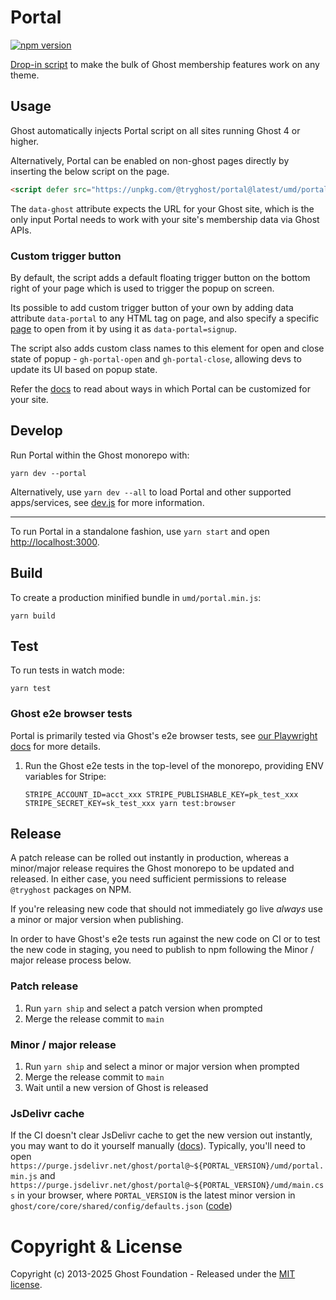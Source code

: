 # Portal

[![npm version](https://badge.fury.io/js/%40tryghost%2Fportal.svg)](https://badge.fury.io/js/%40tryghost%2Fportal)

[Drop-in script](https://ghost.org/help/setting-up-portal/) to make the bulk of Ghost membership features work on any theme.

## Usage

Ghost automatically injects Portal script on all sites running Ghost 4 or higher.

Alternatively, Portal can be enabled on non-ghost pages directly by inserting the below script on the page.

```html
<script defer src="https://unpkg.com/@tryghost/portal@latest/umd/portal.min.js" data-ghost="https://mymemberssite.com"></script>
```

The `data-ghost` attribute expects the URL for your Ghost site, which is the only input Portal needs to work with your site's membership data via Ghost APIs.

### Custom trigger button

By default, the script adds a default floating trigger button on the bottom right of your page which is used to trigger the popup on screen.

Its possible to add custom trigger button of your own by adding data attribute `data-portal` to any HTML tag on page, and also specify a specific [page](https://github.com/TryGhost/Ghost/blob/main/apps/portal/src/pages.js#L24-L44) to open from it by using it as `data-portal=signup`.

The script also adds custom class names to this element for open and close state of popup - `gh-portal-open` and `gh-portal-close`, allowing devs to update its UI based on popup state.

Refer the [docs](https://ghost.org/help/setup-members/#customize-portal-settings) to read about ways in which Portal can be customized for your site.

## Develop

Run Portal within the Ghost monorepo with:
```
yarn dev --portal
```

Alternatively, use  `yarn dev --all` to load Portal and other supported apps/services, see [dev.js](https://github.com/TryGhost/Ghost/blob/main/.github/scripts/dev.js) for more information.

---

To run Portal in a standalone fashion, use `yarn start` and open [http://localhost:3000](http://localhost:3000).

## Build

To create a production minified bundle in `umd/portal.min.js`:
```
yarn build
```

## Test

To run tests in watch mode:
```
yarn test
```

### Ghost e2e browser tests

Portal is primarily tested via Ghost's e2e browser tests, see [our Playwright docs](https://ghost.notion.site/Playwright-Tests-b49ccb6e2b4a40f1a4f8df5261391218) for more details.

1. Run the Ghost e2e tests in the top-level of the monorepo, providing ENV variables for Stripe:
   ```
   STRIPE_ACCOUNT_ID=acct_xxx STRIPE_PUBLISHABLE_KEY=pk_test_xxx STRIPE_SECRET_KEY=sk_test_xxx yarn test:browser
   ```

## Release

A patch release can be rolled out instantly in production, whereas a minor/major release requires the Ghost monorepo to be updated and released. In either case, you need sufficient permissions to release `@tryghost` packages on NPM.

If you're releasing new code that should not immediately go live _always_ use a minor or major version when publishing.

In order to have Ghost's e2e tests run against the new code on CI or to test the new code in staging, you need to publish to npm following the Minor / major release process below.

### Patch release

1. Run `yarn ship` and select a patch version when prompted
2. Merge the release commit to `main`

### Minor / major release

1. Run `yarn ship` and select a minor or major version when prompted
2. Merge the release commit to `main`
3. Wait until a new version of Ghost is released

### JsDelivr cache
If the CI doesn't clear JsDelivr cache to get the new version out instantly, you may want to do it yourself manually ([docs](https://www.notion.so/ghost/How-to-clear-jsDelivr-CDN-cache-2930bdbac02946eca07ac23ab3199bfa?pvs=4)). Typically, you'll need to open `https://purge.jsdelivr.net/ghost/portal@~${PORTAL_VERSION}/umd/portal.min.js` and
`https://purge.jsdelivr.net/ghost/portal@~${PORTAL_VERSION}/umd/main.css` in your browser, where `PORTAL_VERSION` is the latest minor version in `ghost/core/core/shared/config/defaults.json` ([code](https://github.com/TryGhost/Ghost/blob/0aef3d3beeebcd79a4bfd3ad27e0ac67554b5744/ghost/core/core/shared/config/defaults.json#L185))

# Copyright & License

Copyright (c) 2013-2025 Ghost Foundation - Released under the [MIT license](LICENSE).
